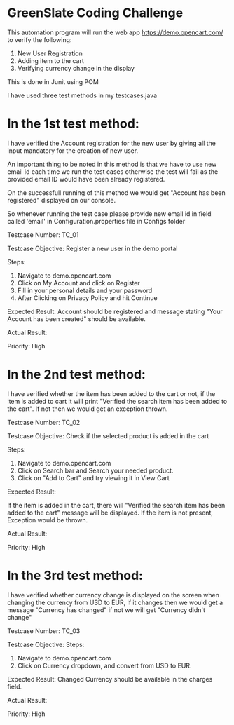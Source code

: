 # GreenSlate Coding Challenge

This automation program will run the web app https://demo.opencart.com/ to verify the following:
1. New User Registration
2. Adding item to the cart
3. Verifying currency change in the display

This is done in Junit using POM 

I have used three test methods in my testcases.java

# In the 1st test method:

I have verified the Account registration for the new user by giving all the input mandatory for the creation of new user.

An important thing to be noted in this method is that we have to use new email id each time we run the test cases otherwise the test will fail as the provided email ID would have been already registered.

On the successfull running of this method we would get "Account has been registered" displayed on our console.
 
So whenever running the test case please provide new email id in field called 'email' in Configuration.properties file in Configs folder




Testcase Number: TC_01

Testcase Objective: Register a new user in the demo portal

Steps:
1. Navigate to demo.opencart.com
2. Click on My Account and click on Register
3. Fill in your personal details and your password
4. After Clicking on Privacy Policy and hit Continue

Expected Result:
Account should be registered and message stating "Your Account has been created" should be available.

Actual Result: <After Execution>

Priority: High

# In the 2nd test method:

I have verified whether the item has been added to the cart or not, if the item is added to cart it will print "Verified the search item has been added to the cart".
If not then we would get an exception thrown.

Testcase Number: TC_02

Testcase Objective: Check if the selected product is added in the cart

Steps:
1. Navigate to demo.opencart.com
2. Click on Search bar and Search your needed product. 
3. Click on "Add to Cart" and try viewing it in View Cart

Expected Result:

If the item is added in the cart, there will "Verified the search item has been added to the cart" message will be displayed. 
If the item is not present, Exception would be thrown.

Actual Result: <After Execution>

Priority: High

# In the 3rd test method:

I have verified whether currency change is displayed on the screen when changing the currency from USD to EUR, if it changes then we would get a message "Currency has changed" if not we will get "Currency didn't change"

Testcase Number: TC_03

Testcase Objective: 
Steps:
1. Navigate to demo.opencart.com
2. Click on Currency dropdown, and convert from USD to EUR.

Expected Result:
Changed Currency should be available in the charges field.

Actual Result: <After Execution>

Priority: High

